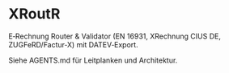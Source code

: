 # XRoutR

E‑Rechnung Router & Validator (EN 16931, XRechnung CIUS DE, ZUGFeRD/Factur‑X) mit DATEV‑Export.

Siehe AGENTS.md für Leitplanken und Architektur.

